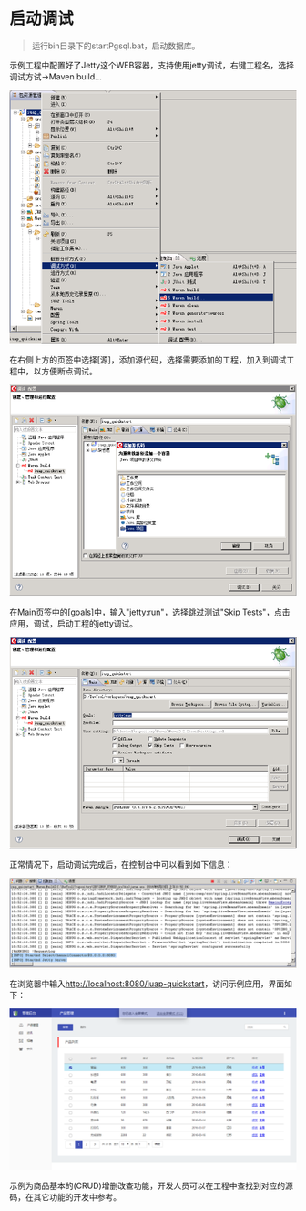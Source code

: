 # 启动调试

> 运行bin目录下的startPgsql.bat，启动数据库。  

示例工程中配置好了Jetty这个WEB容器，支持使用jetty调试，右键工程名，选择调试方试->Maven build…  

![](../img/image005.jpg)
 

在右侧上方的页签中选择[源]，添加源代码，选择需要添加的工程，加入到调试工程中，以方便断点调试。  

![](../img/image006.jpg)

在Main页签中的[goals]中，输入"jetty:run"，选择跳过测试"Skip Tests"，点击应用，调试，启动工程的jetty调试。  


![](../img/image007.jpg)


正常情况下，启动调试完成后，在控制台中可以看到如下信息：   


![](../img/image008.jpg)


在浏览器中输入[<http://localhost:8080/iuap-quickstart>](http://localhost:8080/iuap-quickstart)，访问示例应用，界面如下：  


![](../img/image009.jpg)
 

示例为商品基本的(CRUD)增删改查功能，开发人员可以在工程中查找到对应的源码，在其它功能的开发中参考。  
